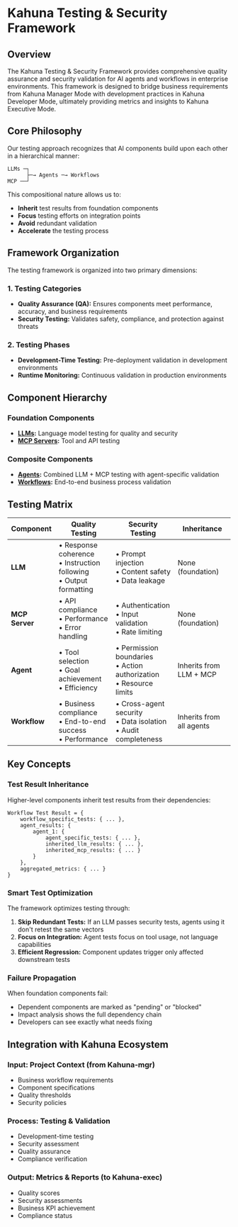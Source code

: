 # Kahuna Testing & Security Framework

## Overview

The Kahuna Testing & Security Framework provides comprehensive quality assurance and security validation for AI agents and workflows in enterprise environments. This framework is designed to bridge business requirements from Kahuna Manager Mode with development practices in Kahuna Developer Mode, ultimately providing metrics and insights to Kahuna Executive Mode.

## Core Philosophy

Our testing approach recognizes that AI components build upon each other in a hierarchical manner:

```
LLMs ─┐
      ├─→ Agents ─→ Workflows
MCP ──┘
```

This compositional nature allows us to:

- **Inherit** test results from foundation components
- **Focus** testing efforts on integration points
- **Avoid** redundant validation
- **Accelerate** the testing process

## Framework Organization

The testing framework is organized into two primary dimensions:

### 1. Testing Categories

- **Quality Assurance (QA):** Ensures components meet performance, accuracy, and business requirements
- **Security Testing:** Validates safety, compliance, and protection against threats

### 2. Testing Phases

- **Development-Time Testing:** Pre-deployment validation in development environments
- **Runtime Monitoring:** Continuous validation in production environments

## Component Hierarchy

### Foundation Components

- **[LLMs](components/llm/):** Language model testing for quality and security
- **[MCP Servers](components/mcp_server/):** Tool and API testing

### Composite Components

- **[Agents](components/agent/):** Combined LLM + MCP testing with agent-specific validation
- **[Workflows](components/workflow/):** End-to-end business process validation

## Testing Matrix

| Component      | Quality Testing                                                        | Security Testing                                                       | Inheritance              |
| -------------- | ---------------------------------------------------------------------- | ---------------------------------------------------------------------- | ------------------------ |
| **LLM**        | • Response coherence<br>• Instruction following<br>• Output formatting | • Prompt injection<br>• Content safety<br>• Data leakage               | None (foundation)        |
| **MCP Server** | • API compliance<br>• Performance<br>• Error handling                  | • Authentication<br>• Input validation<br>• Rate limiting              | None (foundation)        |
| **Agent**      | • Tool selection<br>• Goal achievement<br>• Efficiency                 | • Permission boundaries<br>• Action authorization<br>• Resource limits | Inherits from LLM + MCP  |
| **Workflow**   | • Business compliance<br>• End-to-end success<br>• Performance         | • Cross-agent security<br>• Data isolation<br>• Audit completeness     | Inherits from all agents |

## Key Concepts

### Test Result Inheritance

Higher-level components inherit test results from their dependencies:

```
Workflow Test Result = {
    workflow_specific_tests: { ... },
    agent_results: {
        agent_1: {
            agent_specific_tests: { ... },
            inherited_llm_results: { ... },
            inherited_mcp_results: { ... }
        }
    },
    aggregated_metrics: { ... }
}
```

### Smart Test Optimization

The framework optimizes testing through:

1. **Skip Redundant Tests:** If an LLM passes security tests, agents using it don't retest the same vectors
2. **Focus on Integration:** Agent tests focus on tool usage, not language capabilities
3. **Efficient Regression:** Component updates trigger only affected downstream tests

### Failure Propagation

When foundation components fail:

- Dependent components are marked as "pending" or "blocked"
- Impact analysis shows the full dependency chain
- Developers can see exactly what needs fixing

## Integration with Kahuna Ecosystem

### Input: Project Context (from Kahuna-mgr)

- Business workflow requirements
- Component specifications
- Quality thresholds
- Security policies

### Process: Testing & Validation

- Development-time testing
- Security assessment
- Quality assurance
- Compliance verification

### Output: Metrics & Reports (to Kahuna-exec)

- Quality scores
- Security assessments
- Business KPI achievement
- Compliance status
